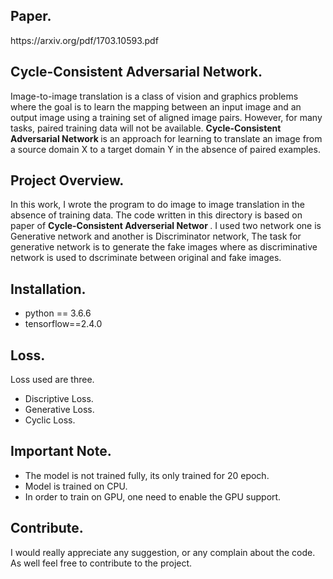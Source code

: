 <h2>Paper.</h2>
https://arxiv.org/pdf/1703.10593.pdf

<h2> Cycle-Consistent Adversarial Network.  </h2>
Image-to-image translation is a class of vision and graphics problems where the goal is to learn the mapping between an input image and an output image using a training set of aligned image pairs. However, for many tasks, paired training data will not be available. <b> Cycle-Consistent  Adversarial Network </b> is an approach for learning to translate an image from a source domain X to a target domain Y in the absence of paired examples.

<h2>Project Overview.</h2>
In this work, I wrote the program to do image to image translation in the absence of training data. The code written in this directory is based on paper of <b> Cycle-Consistent Adverserial Networ </b>. I used two network one is Generative network and another is Discriminator network, The task for generative network is to generate the fake images where as discriminative network is used to dscriminate between original and fake images.

<h2> Installation. </h2>
<ul>
  <li>
    python == 3.6.6
  </li>
  <li> 
    tensorflow==2.4.0
  </li>
</ul>

<h2> Loss.</h2>
Loss used are three.
<ul><li>
    Discriptive Loss.
  </li>
  <li>
    Generative Loss.
  </li>
  <li>
    Cyclic Loss.
  </li>
</ul>

<h2> Important Note.</h2>
<ul>
  <li>The model is not trained fully, its only trained for 20 epoch.</li>
  <li>Model is trained on CPU.</li>
  <li> In order to train on GPU, one need to enable the GPU support.</li>
</ul>
<h2> Contribute. </h2>
I would really appreciate any suggestion, or any complain about the code. As well feel free to contribute to the project. 
